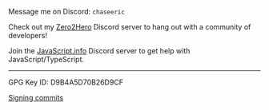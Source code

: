 Message me on Discord: `chaseeric`

Check out my [Zero2Hero](https://discord.gg/cXG3KGKuu6) Discord server to hang out with a community of developers!

Join the [JavaScript.info](https://discord.gg/AuEWpFkfD4) Discord server to get help with JavaScript/TypeScript.

---

GPG Key ID: D9B4A5D70B26D9CF

[Signing commits](https://docs.github.com/en/authentication/managing-commit-signature-verification/signing-commits)

